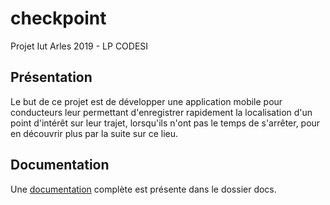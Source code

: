 # checkpoint
Projet Iut Arles 2019 - LP CODESI

## Présentation   
Le but de ce projet est de développer une application mobile pour conducteurs leur permettant d'enregistrer rapidement la localisation d'un point d'intérêt sur leur trajet, lorsqu'ils n'ont pas le temps de s'arrêter, pour en découvrir plus par la suite sur ce lieu.

## Documentation
Une [documentation](projetIut/docs/docs/index.md) complète est présente dans le dossier docs.
